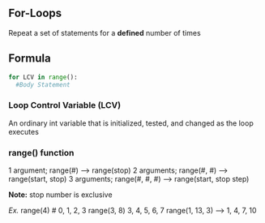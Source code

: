 ## For-Loops

Repeat a set of statements for a __defined__ number of times

## Formula

```python
for LCV in range():
  #Body Statement
```

### Loop Control Variable (LCV)
An ordinary int variable that is initialized, tested, and changed as the loop executes

### range() function

1 argument; range(#) --> range(stop)
2 arguments; range(#, #) --> range(start, stop)
3 arguments; range(#, #, #) --> range(start, stop step)

__Note:__ stop number is exclusive

*Ex.*
range(4) # 0, 1, 2, 3
range(3, 8) 3, 4, 5, 6, 7
range(1, 13, 3) --> 1, 4, 7, 10